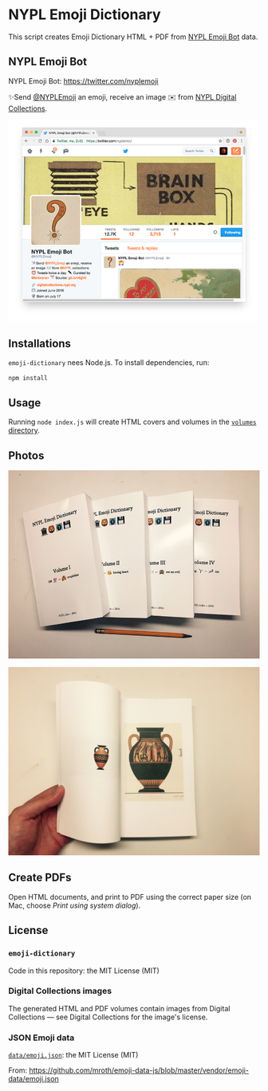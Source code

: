 # NYPL Emoji Dictionary

This script creates Emoji Dictionary HTML + PDF from [NYPL Emoji Bot](https://twitter.com/nyplemoji) data.

## NYPL Emoji Bot

NYPL Emoji Bot: https://twitter.com/nyplemoji

✨Send [@NYPLEmoji](https://twitter.com/nyplemoji) an emoji, receive an image ✉️ from [NYPL Digital Collections](http://digitalcollections.nypl.org/).

![NYPL Emoji Bot](images/emoji-bot.png)

## Installations

`emoji-dictionary` nees Node.js. To install dependencies, run:

    npm install

## Usage

Running `node index.js` will create HTML covers and volumes in the [`volumes` directory](volumes).

## Photos

![All Volumes](images/all-volumes.jpg)

![Single Volume](images/single-volume.jpg)

## Create PDFs

Open HTML documents, and print to PDF using the correct paper size (on Mac, choose *Print using system dialog*).

## License

### `emoji-dictionary`

Code in this repository: the MIT License (MIT)

### Digital Collections images

The generated HTML and PDF volumes contain images from Digital Collections — see Digital Collections for the image's license.

### JSON Emoji data

[`data/emoji.json`](data/emoji.json): the MIT License (MIT)

From: https://github.com/mroth/emoji-data-js/blob/master/vendor/emoji-data/emoji.json
